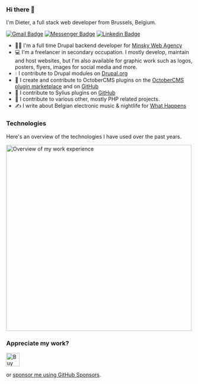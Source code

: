 ### Hi there 👋
I'm Dieter, a full stack web developer from Brussels, Belgium.

[![Gmail Badge](https://img.shields.io/badge/-dieter.holvoet@gmail.com-c14438?style=flat-square&logo=Gmail&logoColor=white&link=mailto:dieter.holvoet@gmail.com)](mailto:dieter.holvoet@gmail.com)
[![Messenger Badge](https://img.shields.io/badge/-dieterholvoet-006AFF?style=flat-square&logo=Messenger&logoColor=white&link=https://m.me/dieterholvoet)](https://m.me/dieterholvoet)
[![Linkedin Badge](https://img.shields.io/badge/-dieterholvoet-blue?style=flat-square&logo=Linkedin&logoColor=white&link=https://www.linkedin.com/in/dieterholvoet/)](https://www.linkedin.com/in/dieterholvoet/)


- 👨‍💻 I'm a full time Drupal backend developer for [Minsky Web Agency](https://www.minsky.be/)
- 💻 I'm a freelancer in secondary occupation. I mostly develop, maintain and host websites, but I'm also available for graphic work such as logos, posters, flyers, images for social media and more.
- 💧 I contribute to Drupal modules on [Drupal.org](https://www.drupal.org/u/dieterholvoet)
- 🍁 I create and contribute to OctoberCMS plugins on the [OctoberCMS plugin marketplace](https://octobercms.com/author/DieterHolvoet) and on [GitHub](https://github.com/DieterHolvoet?tab=repositories&q=octobercms-plugin)
- 🛒 I contribute to Sylius plugins on [GitHub](https://github.com/DieterHolvoet?tab=repositories&q=sylius-plugin)
- 🐘 I contribute to various other, mostly PHP related projects.
- ✍ I write about Belgian electronic music & nightlife for [What Happens](http://whathappens.be)

<!--
**DieterHolvoet/DieterHolvoet** is a ✨ _special_ ✨ repository because its `README.md` (this file) appears on your GitHub profile.

Here are some ideas to get you started:

- 🔭 I’m currently working on ...
- 🌱 I’m currently learning ...
- 👯 I’m looking to collaborate on ...
- 🤔 I’m looking for help with ...
- 💬 Ask me about ...
- 📫 How to reach me: ...
- 😄 Pronouns: ...
- ⚡ Fun fact: ...
-->

### Technologies
Here's an overview of the technologies I have used over the past years.

<a href='https://profile.codersrank.io/user/dieterholvoet' target='_blank'><img style='height: auto; width: 500px; max-width: 100%' src='https://cr-skills-chart-widget.azurewebsites.net/api/api?username=dieterholvoet&skills=CSS,Dart,Java,JavaScript,Less,PHP,SCSS,Shell&bg=f0f6fc' border='0' alt='Overview of my work experience' /></a>

### Appreciate my work?
<a href='https://ko-fi.com/C0C44KOYC' target='_blank'><img height='36' style='border:0px;height:36px;' src='https://cdn.ko-fi.com/cdn/kofi2.png?v=2' border='0' alt='Buy Me a Coffee at ko-fi.com' /></a>

or [sponsor me using GitHub Sponsors](https://github.com/sponsors/DieterHolvoet).
